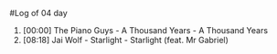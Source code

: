 #Log of 04 day

1. [00:00] The Piano Guys - A Thousand Years - A Thousand Years
1. [08:18] Jai Wolf - Starlight - Starlight (feat. Mr Gabriel)
